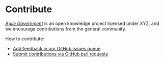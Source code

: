 # Contribute

*[Agile Government](README.md)* is an open knowledge project licensed under XYZ, and we encourage contributions from the general community.

How to contribute:

* [Add feedback in our GitHub issues queue](https://github.com/agilegovleaders/agile-government-book/issues)
* [Submit contributions via GitHub pull requests](https://github.com/agilegovleaders/agile-government-book/pulls)